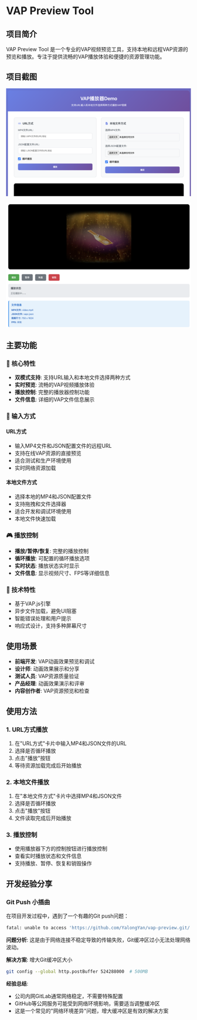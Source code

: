 # VAP Preview Tool

## 项目简介

VAP Preview Tool 是一个专业的VAP视频预览工具，支持本地和远程VAP资源的预览和播放。专注于提供流畅的VAP播放体验和便捷的资源管理功能。

## 项目截图

![VAP Preview Demo](https://raw.githubusercontent.com/YalongYan/vap-preview/refs/heads/master/assets/demo.png)

![VAP Preview Demo](https://github.com/YalongYan/vap-preview/blob/master/assets/demo2.png?raw=true)

## 主要功能

### 🎯 核心特性
- **双模式支持**: 支持URL输入和本地文件选择两种方式
- **实时预览**: 流畅的VAP视频播放体验
- **播放控制**: 完整的播放器控制功能
- **文件信息**: 详细的VAP文件信息展示

### 📁 输入方式

#### URL方式
- 输入MP4文件和JSON配置文件的远程URL
- 支持在线VAP资源的直接预览
- 适合测试和生产环境使用
- 实时网络资源加载

#### 本地文件方式
- 选择本地的MP4和JSON配置文件
- 支持拖拽和文件选择器
- 适合开发和调试环境使用
- 本地文件快速加载

### 🎮 播放控制
- **播放/暂停/恢复**: 完整的播放控制
- **循环播放**: 可配置的循环播放选项
- **实时状态**: 播放状态实时显示
- **文件信息**: 显示视频尺寸、FPS等详细信息

### 🔧 技术特性
- 基于VAP.js引擎
- 异步文件加载，避免UI阻塞
- 智能错误处理和用户提示
- 响应式设计，支持多种屏幕尺寸

## 使用场景

- **前端开发**: VAP动画效果预览和调试
- **设计师**: 动画效果展示和分享
- **测试人员**: VAP资源质量验证
- **产品经理**: 动画效果演示和评审
- **内容创作者**: VAP资源预览和检查


## 使用方法

### 1. URL方式播放
1. 在"URL方式"卡片中输入MP4和JSON文件的URL
2. 选择是否循环播放
3. 点击"播放"按钮
4. 等待资源加载完成后开始播放

### 2. 本地文件播放
1. 在"本地文件方式"卡片中选择MP4和JSON文件
2. 选择是否循环播放
3. 点击"播放"按钮
4. 文件读取完成后开始播放

### 3. 播放控制
- 使用播放器下方的控制按钮进行播放控制
- 查看实时播放状态和文件信息
- 支持播放、暂停、恢复和销毁操作

## 开发经验分享

### Git Push 小插曲

在项目开发过程中，遇到了一个有趣的Git push问题：

```bash
fatal: unable to access 'https://github.com/YalongYan/vap-preview.git/': Failure when receiving data from the peer
```

**问题分析**: 这是由于网络连接不稳定导致的传输失败，Git缓冲区过小无法处理网络波动。

**解决方案**: 增大Git缓冲区大小
```bash
git config --global http.postBuffer 524288000  # 500MB
```

**经验总结**: 
- 公司内网GitLab通常网络稳定，不需要特殊配置
- GitHub等公网服务可能受到网络环境影响，需要适当调整缓冲区
- 这是一个常见的"网络环境差异"问题，增大缓冲区是有效的解决方案
